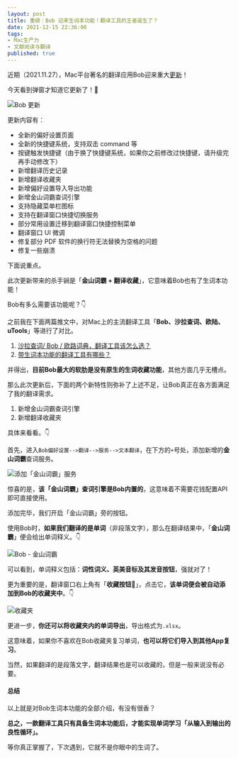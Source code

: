 ```yaml
---
layout: post
title: 重磅｜Bob 迎来生词本功能！翻译工具的王者诞生了？
date: 2021-12-15 22:36:00
tags: 
- Mac生产力
- 文献阅读与翻译
published: true
---
```




近期（2021.11.27），Mac平台著名的翻译应用Bob迎来重大[更新](https://ripperhe.gitee.io/bob/#/general/release)！



今天看到弹窗才知道它更新了！🥲

![Bob 更新](https://figurebed-iseex.oss-cn-hangzhou.aliyuncs.com/img/20211215191820.png)

更新内容有：

- 全新的偏好设置页面
- 全新的快捷键系统，支持双击 command 等
- 按键触发快捷键（由于换了快捷键系统，如果你之前修改过快捷键，请升级完再手动修改下）
- 新增翻译历史记录
- 新增翻译收藏夹
- 新增偏好设置导入导出功能
- 新增金山词霸查词引擎
- 支持隐藏菜单栏图标
- 支持在翻译窗口快捷切换服务
- 部分常用设置迁移到翻译窗口快捷控制菜单
- 翻译窗口 UI 微调
- 修复部分 PDF 软件的换行符无法替换为空格的问题
- 修复一些崩溃



下面说重点。

此次更新带来的杀手锏是「**金山词霸 + 翻译收藏**」，它意味着Bob也有了生词本功能！

Bob有多么需要该功能呢？👇

之前我在下面两篇推文中，对Mac上的主流翻译工具「**Bob、沙拉查词、欧陆、uTools**」等进行了对比。



1. [沙拉查词/ Bob / 欧路词典，翻译工具该怎么选？](https://mp.weixin.qq.com/s/xpbAdAzfrMB2DBSVDep-jA)
2. [带生词本功能的翻译工具有哪些？](https://mp.weixin.qq.com/s/SYfkCm54L9jCo0E2Bl6UQQ)

并得出，**目前Bob最大的软肋是没有原生的生词收藏功能**，其他方面几乎无槽点。

那么此次更新后，下面的两个新特性则弥补了上述不足，让Bob真正在各方面满足了我的翻译需求。

1. 新增金山词霸查词引擎
2. 新增翻译收藏夹

具体来看看。👇


首先，进入`Bob偏好设置-->翻译-->服务-->文本翻译`，在下方的`+`号处，添加新增的**金山词霸**查词服务。

![添加「金山词霸」服务](https://figurebed-iseex.oss-cn-hangzhou.aliyuncs.com/img/20211215195242.png)

惊喜的是，**该「金山词霸」查词引擎是Bob内置的**，这意味着不需要花钱配置API即可直接使用。

添加完毕，我们开启「金山词霸」旁的按钮。

使用Bob时，**如果我们翻译的是单词**（非段落文字），那么在翻译结果中，「**金山词霸**」便会给出单词释义。👇

![Bob - 金山词霸](https://figurebed-iseex.oss-cn-hangzhou.aliyuncs.com/img/20211215200028.png)

可以看到，单词释义包括：**词性词义、英美音标及其发音按钮**，强就对了！

更为重要的是，翻译窗口右上角有「**收藏按钮🌟**」，点击它，**该单词便会被自动添加到Bob的收藏夹中**。👇

![收藏夹](https://figurebed-iseex.oss-cn-hangzhou.aliyuncs.com/img/20211215220039.png)

更进一步，**你还可以将收藏夹内的单词导出**，导出格式为`.xlsx`。

这意味着，如果你不喜欢在Bob收藏夹复习单词，**也可以将它们导入到其他App复习**。

当然，如果翻译的是段落文字，翻译结果也是可以收藏的，但是一般来说没有必要。

#### 总结

以上就是对Bob生词本功能的全部介绍，有没有很香？

**总之，一款翻译工具只有具备生词本功能后，才能实现单词学习「从输入到输出的良性循环」。**

等你真正掌握了，下次遇到，它就不是你眼中的生词了。